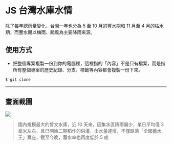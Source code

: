 # JS 台灣水庫水情

除了每年總雨量變化，台灣一年也分為 5 至 10 月的豐水期和 11 月至 4 月的枯水期，而豐水期以梅雨、颱風為主要降雨來源。

## 使用方式
- 把整個專案複製一份到你的電腦裡，這裡指的「內容」不是只有檔案，而是指所有整個專案的歷史紀錄、分支、標籤等內容都會複製一份下來。
```sh
$ git clone
```

----

## 畫面截圖
![](https://i.imgur.com/LYbG7nh.png)
> 國內規模最大的曾文水庫，近 10 天來，因集水區降雨偏少，單日平均僅 3 毫米左右，且已開始二期稻作的供灌，出水量遽增，不僅跌落「全國蓄水王」寶座，截至今晚，蓄水率也再度低於 5 成
